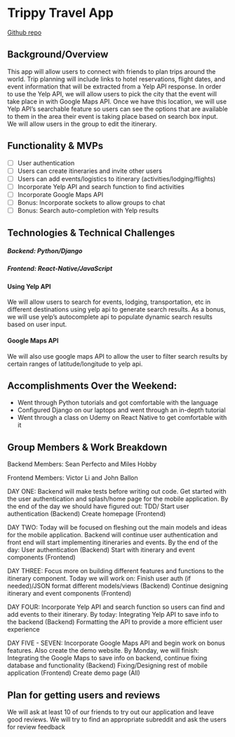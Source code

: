 # Trippy Travel App

[Github repo](https://github.com/victorli158/hello-world)

## Background/Overview
This app will allow users to connect with friends to plan trips around the world.  Trip planning will include links to hotel reservations, flight dates, and event information that will be extracted from a Yelp API response. In order to use the Yelp API, we will allow users to pick the city that the event will take place in with Google Maps API.  Once we have this location, we will use Yelp API’s searchable feature so users can see the options that are available to them in the area their event is taking place based on search box input.  We will allow users in the group to edit the itinerary.

## Functionality & MVPs
- [ ] User authentication
- [ ] Users can create itineraries and invite other users
- [ ] Users can add events/logistics to itinerary (activities/lodging/flights)
- [ ] Incorporate Yelp API and search function to find activities
- [ ] Incorporate Google Maps API
- [ ] Bonus: Incorporate sockets to allow groups to chat
- [ ] Bonus: Search auto-completion with Yelp results

## Technologies & Technical Challenges

##### Backend: Python/Django
##### Frontend: React-Native/JavaScript

#### Using Yelp API
We will allow users to search for events, lodging, transportation, etc in different destinations using yelp api to generate search results. As a bonus, we will use yelp’s autocomplete api to populate dynamic search results based on user input.

#### Google Maps API
We will also use google maps API to allow the user to filter search results by certain ranges of latitude/longitude to yelp api.

## Accomplishments Over the Weekend:

 - Went through Python tutorials and got comfortable with the language
 - Configured Django on our laptops and went through an in-depth tutorial
 - Went through a class on Udemy on React Native to get comfortable with it

## Group Members & Work Breakdown

Backend Members: Sean Perfecto and Miles Hobby

Frontend Members: Victor Li and John Ballon

DAY ONE: Backend will make tests before writing out code. Get started with the user authentication and splash/home page for the mobile application. By the end of the day we should have figured out:
TDD/ Start user authentication (Backend)
Create homepage (Frontend)

DAY TWO: Today will be focused on fleshing out the main models and ideas for the mobile application. Backend will continue user authentication and front end will start implementing itineraries and events. By the end of the day:
User authentication (Backend)
Start with itinerary and event components (Frontend)

DAY THREE: Focus more on building different features and functions to the itinerary component. Today we will work on:
Finish user auth (if needed)/JSON format different models/views (Backend)
Continue designing itinerary and event components (Frontend)

DAY FOUR: Incorporate Yelp API and search function so users can find and add events to their itinerary. By today:
Integrating Yelp API to save info to the backend (Backend)
Formatting the API to provide a more efficient user experience

DAY FIVE - SEVEN: Incorporate Google Maps API and begin work on bonus features. Also create the demo website. By Monday, we will finish:
Integrating the Google Maps to save info on backend, continue fixing database and functionality (Backend)
Fixing/Designing rest of mobile application (Frontend)
Create demo page (All)

## Plan for getting users and reviews
We will ask at least 10 of our friends to try out our application and leave good reviews.
We will try to find an appropriate subreddit and ask the users for review feedback
